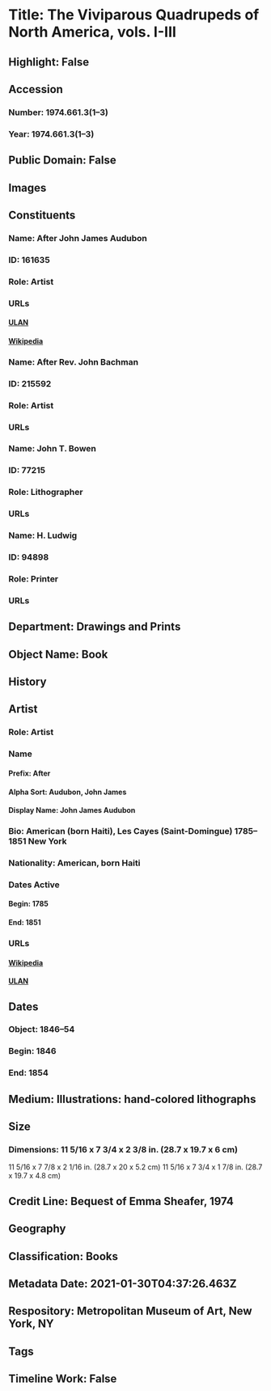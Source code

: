 # Title: The Viviparous Quadrupeds of North America, vols. I-III
## Highlight: False
## Accession
### Number: 1974.661.3(1–3)
### Year: 1974.661.3(1–3)
## Public Domain: False
## Images
## Constituents
### Name: After John James Audubon
### ID: 161635
### Role: Artist
### URLs
#### [ULAN](http://vocab.getty.edu/page/ulan/500016578)
#### [Wikipedia](https://www.wikidata.org/wiki/Q182882)
### Name: After Rev. John Bachman
### ID: 215592
### Role: Artist
### URLs
### Name: John T. Bowen
### ID: 77215
### Role: Lithographer
### URLs
### Name: H. Ludwig
### ID: 94898
### Role: Printer
### URLs
## Department: Drawings and Prints
## Object Name: Book
## History
## Artist
### Role: Artist
### Name
#### Prefix: After
#### Alpha Sort: Audubon, John James
#### Display Name: John James Audubon
### Bio: American (born Haiti), Les Cayes (Saint-Domingue) 1785–1851 New York
### Nationality: American, born Haiti
### Dates Active
#### Begin: 1785
#### End: 1851
### URLs
#### [Wikipedia](https://www.wikidata.org/wiki/Q182882)
#### [ULAN](http://vocab.getty.edu/page/ulan/500016578)
## Dates
### Object: 1846–54
### Begin: 1846
### End: 1854
## Medium: Illustrations: hand-colored lithographs
## Size
### Dimensions: 11 5/16 x 7 3/4 x 2 3/8 in. (28.7 x 19.7 x 6 cm)
11 5/16 x 7 7/8 x 2 1/16 in. (28.7 x 20 x 5.2 cm)
11 5/16 x 7 3/4 x 1 7/8 in. (28.7 x 19.7 x 4.8 cm)
## Credit Line: Bequest of Emma Sheafer, 1974
## Geography
## Classification: Books
## Metadata Date: 2021-01-30T04:37:26.463Z
## Respository: Metropolitan Museum of Art, New York, NY
## Tags
## Timeline Work: False